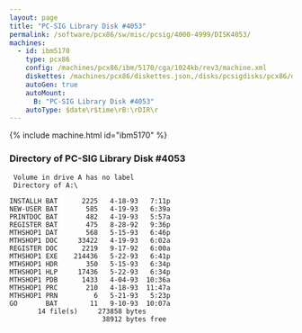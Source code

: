 ```yaml
---
layout: page
title: "PC-SIG Library Disk #4053"
permalink: /software/pcx86/sw/misc/pcsig/4000-4999/DISK4053/
machines:
  - id: ibm5170
    type: pcx86
    config: /machines/pcx86/ibm/5170/cga/1024kb/rev3/machine.xml
    diskettes: /machines/pcx86/diskettes.json,/disks/pcsigdisks/pcx86/diskettes.json
    autoGen: true
    autoMount:
      B: "PC-SIG Library Disk #4053"
    autoType: $date\r$time\rB:\rDIR\r
---
```


{% include machine.html id="ibm5170" %}

### Directory of PC-SIG Library Disk #4053

     Volume in drive A has no label
     Directory of A:\

    INSTALLH BAT      2225   4-18-93   7:11p
    NEW-USER BAT       585   4-19-93   6:39a
    PRINTDOC BAT       482   4-19-93   5:57a
    REGISTER BAT       475   8-28-92   9:36p
    MTHSHOP1 DAT       568   5-15-93   6:46p
    MTHSHOP1 DOC     33422   4-19-93   6:02a
    REGISTER DOC      2219   9-17-92   6:00a
    MTHSHOP1 EXE    214436   5-22-93   6:41p
    MTHSHOP1 HDR       350   5-15-93   6:34p
    MTHSHOP1 HLP     17436   5-22-93   6:34p
    MTHSHOP1 PDB      1433   4-04-93  10:36a
    MTHSHOP1 PRC       210   4-18-93  11:47a
    MTHSHOP1 PRN         6   5-21-93   5:23p
    GO       BAT        11   9-10-93  10:07a
           14 file(s)     273858 bytes
                           38912 bytes free
